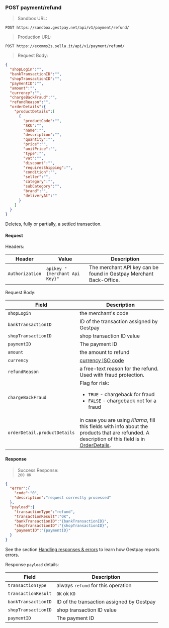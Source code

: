 ### POST payment/refund


> Sandbox URL:

```
POST https://sandbox.gestpay.net/api/v1/payment/refund/
```


> Production URL: 

```
POST https://ecomms2s.sella.it/api/v1/payment/refund/
```


> Request Body: 

```json
{
  "shopLogin":"",
  "bankTransactionID":"",
  "shopTransactionID":"",
  "paymentID":"",
  "amount":"",
  "currency":"",
  "chargeBackFraud":"",
  "refundReason":"",
  "orderDetails":{
    "productDetails":[
      {
        "productCode":"",
        "SKU":"",
        "name":"",
        "description":"",
        "quantity":"",
        "price":"",
        "unitPrice":"",
        "type":"",
        "vat":"",
        "discount":"",
        "requiresShipping":"",
        "condition":"",
        "seller":"",
        "category":"",
        "subCategory":"",
        "brand":"",
        "deliveryAt":""
      }
    ]
  }
}
```

Deletes, fully or partially, a settled transaction. 

#### Request 

Headers: 

| Header          | Value                         | Description                                                        |
| --------------- | ----------------------------- | ------------------------------------------------------------------ |
| `Authorization` | `apikey "{merchant Api Key}"` | The merchant API key can be found in Gestpay Merchant Back-Office. |

Request Body: 

| Field | Description 
| -------------- | -----------
| `shopLogin` | the merchant's code 
| `bankTransactionID` | ID of the transaction assigned by Gestpay 
| `shopTransactionID` | shop transaction ID value 
| `paymentID`         | The payment ID 
| `amount` | the amount to refund 
| `currency` | [currency ISO code](#currency-codes) 
| `refundReason` | a free-text reason for the refund. Used with fraud protection. 
| `chargeBackFraud` | Flag for risk: <ul><li>`TRUE` - chargeback for fraud</li><li>`FALSE` - chargeback not for a fraud</li></ul>
| `orderDetail.productDetails` | in case you are using _Klarna_, fill this fields with info about the products that are refunded. A description of this field is in [OrderDetails](#orderdetails). 


#### Response 

> Success Response:<br>
> `200 OK`

```json
{
  "error":{  
    "code":"0",
    "description":"request correctly processed"
  },
  "payload":{
    "transactionType":"refund",
    "transactionResult":"OK",
    "bankTransactionID":"{bankTransactionID}",
    "shopTransactionID":"{shopTransactionID}",
    "paymentID":"{paymentID}"
  }
}
```

See the section [Handling responses & errors](#handling-responses-amp-errors) to learn how Gestpay reports errors.

Response `payload` details:


| Field          | Description 
| -------------- | -----------
| `transactionType` | always `refund` for this operation
| `transactionResult` | `OK` ok `KO`
| `bankTransactionID` | ID of the transaction assigned by Gestpay 
| `shopTransactionID` | shop transaction ID value 
| `paymentID`         | The payment ID 